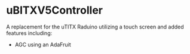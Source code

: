 # uBITXV5Controller
A replacement for the uTITX Raduino utilizing a touch screen and added features including:
- AGC using an AdaFruit 
